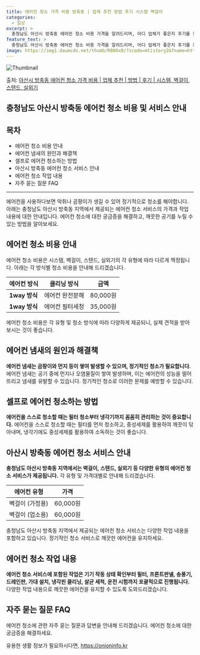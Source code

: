 ```yaml
---
title: 에어컨 청소 가격 비용 방축동 | 업체 추천 방법 후기 시스템 벽걸이
categories:
  - 일상
excerpt: >
  충청남도 아산시 방축동 에어컨 청소 비용 가격을 알려드리며, 어디 업체가 좋은지 후기를 통해 알아보겠습니다. 현재 글에서는 시스템, 벽걸이, 스탠드, 실외기 각각에 대해 청소 비용이 나와 있으니 참고하시면 되겠습니다. 에어컨 분해 청소 방법 보기 👈 클릭셀프 에어컨 청소 방법 보기👈 클릭아산시 방축동 에어컨 청소 비용시스템에어컨 방식클리닝방식금액1way 방식에어컨 완전분해80,000원1way 방식에어컨 필터세척35,000원2way 방식에어컨 완전분해90,000원2way 방식에어컨 필터세척35,000원4way 방식에어컨 완전분해120,000원4way 방식에어컨 필터세척35,000원원형방식에어컨 완전분해140,000원원형방식에어컨 필터세척35,000원에어컨 청소 견적 샘플 보기 👈 클릭에어컨 냄새의 원인에어..
feature_text: >
  충청남도 아산시 방축동 에어컨 청소 비용 가격을 알려드리며, 어디 업체가 좋은지 후기를 통해 알아보겠습니다. 현재 글에서는 시스템, 벽걸이, 스탠드, 실외기 각각에 대해 청소 비용이 나와 있으니 참고하시면 되겠습니다. 에어컨 분해 청소 방법 보기 👈 클릭셀프 에어컨 청소 방법 보기👈 클릭아산시 방축동 에어컨 청소 비용시스템에어컨 방식클리닝방식금액1way 방식에어컨 완전분해80,000원1way 방식에어컨 필터세척35,000원2way 방식에어컨 완전분해90,000원2way 방식에어컨 필터세척35,000원4way 방식에어컨 완전분해120,000원4way 방식에어컨 필터세척35,000원원형방식에어컨 완전분해140,000원원형방식에어컨 필터세척35,000원에어컨 청소 견적 샘플 보기 👈 클릭에어컨 냄새의 원인에어..
image: https://img1.daumcdn.net/thumb/R800x0/?scode=mtistory2&fname=https%3A%2F%2Fblog.kakaocdn.net%2Fdn%2FbxIR32%2FbtsHwaOlICG%2FiUJeh9UdfyqDrFfIHAU4d0%2Fimg.webp
---
```


![Thumbnail](https://img1.daumcdn.net/thumb/R800x0/?scode=mtistory2&fname=https%3A%2F%2Fblog.kakaocdn.net%2Fdn%2FbxIR32%2FbtsHwaOlICG%2FiUJeh9UdfyqDrFfIHAU4d0%2Fimg.webp)

<p>출처: <a href="https://onioninfo.kr/entry/%EC%95%84%EC%82%B0%EC%8B%9C-%EB%B0%A9%EC%B6%95%EB%8F%99-%EC%97%90%EC%96%B4%EC%BB%A8-%EC%B2%AD%EC%86%8C-%EA%B0%80%EA%B2%A9-%EB%B9%84%EC%9A%A9-%EC%97%85%EC%B2%B4-%EC%B6%94%EC%B2%9C-%EB%B0%A9%EB%B2%95-%ED%9B%84%EA%B8%B0-%EC%8B%9C%EC%8A%A4%ED%85%9C-%EB%B2%BD%EA%B1%B8%EC%9D%B4-%EC%8A%A4%ED%83%A0%EB%93%9C-%EC%8B%A4%EC%99%B8%EA%B8%B0" rel="dofollow">아산시 방축동 에어컨 청소 가격 비용 | 업체 추천 | 방법 | 후기 | 시스템, 벽걸이, 스탠드, 실외기</a> </p>

## 충청남도 아산시 방축동 에어컨 청소 비용 및 서비스 안내

## 목차

  * 에어컨 청소 비용 안내
  * 에어컨 냄새의 원인과 해결책
  * 셀프로 에어컨 청소하는 방법
  * 아산시 방축동 에어컨 청소 서비스 안내
  * 에어컨 청소 작업 내용
  * 자주 묻는 질문 FAQ

* * *

에어컨을 사용하다보면 악취나 곰팡이가 생길 수 있어 정기적으로 청소를 해야합니다. 아래는 충청남도 아산시 방축동 지역에서 제공되는 에어컨
청소 서비스의 가격과 작업 내용에 대한 안내입니다. 에어컨 청소에 대한 궁금증을 해결하고, 깨끗한 공기를 누릴 수 있는 방법을 알아보세요.

## 에어컨 청소 비용 안내

에어컨 청소 비용은 시스템, 벽걸이, 스탠드, 실외기의 각 유형에 따라 다르게 책정됩니다. 아래는 각 방식별 청소 비용을 안내해
드리겠습니다.

에어컨 방식 | **클리닝 방식** | **금액**  
---|---|---  
**1way 방식** | 에어컨 완전분해 | 80,000원  
**1way 방식** | 에어컨 필터세청 | 35,000원  
  
에어컨 청소 비용은 각 유형 및 청소 방식에 따라 다양하게 제공되니, 실제 견적을 받아보시는 것이 좋습니다.

## 에어컨 냄새의 원인과 해결책

**에어컨 냄새는 곰팡이와 먼지 등이 쌓여 발생할 수 있으며, 정기적인 청소가 필요합니다.** 에어컨 냄새는 공기 중에 먼지나 오염물질이
쌓여 발생하며, 이는 에어컨의 성능을 떨어뜨리고 냄새를 유발할 수 있습니다. 정기적인 청소로 이러한 문제를 예방할 수 있습니다.

## 셀프로 에어컨 청소하는 방법

**에어컨을 스스로 청소할 때는 필터 청소부터 냉각기까지 꼼꼼히 관리하는 것이 중요합니다.** 에어컨을 스스로 청소할 때는 필터를 먼저
청소하고, 중성세제를 활용하여 깨끗이 닦아내며, 냉각기에도 중성세제를 활용하여 소독하는 것이 좋습니다.

## 아산시 방축동 에어컨 청소 서비스 안내

**충청남도 아산시 방축동 지역에서는 벽걸이, 스탠드, 실외기 등 다양한 유형의 에어컨 청소 서비스가 제공됩니다.** 각 유형 및 가격대별로
안내해 드리겠습니다.

**에어컨 유형** | **가격**  
---|---  
벽걸이 (가정용) | 60,000원  
벽걸이 (업소용) | 60,000원  
  
충청남도 아산시 방축동 지역에서 제공되는 에어컨 청소 서비스는 다양한 작업 내용을 포함하고 있습니다. 정기적인 청소 서비스로 깨끗한 에어컨을
유지하세요.

## 에어컨 청소 작업 내용

**에어컨 청소 서비스에 포함된 작업은 기기 작동 상태 확인부터 필터, 프론트판넬, 송풍기, 드레인판, 가대 설치, 냉각핀 클리닝, 살균
세척, 운전 시험까지 포괄적으로 진행됩니다.** 다양한 작업 내용으로 깨끗한 에어컨을 유지할 수 있도록 도와드리겠습니다.

## 자주 묻는 질문 FAQ

에어컨 청소에 관한 자주 묻는 질문과 답변을 안내해 드리겠습니다. 에어컨 청소에 대한 궁금증을 해결하세요.

 

유용한 생활 정보가 필요하시다면, <a href="https://onioninfo.kr" rel="dofollow">https://onioninfo.kr</a>


